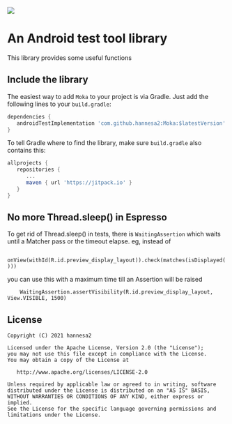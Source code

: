 [![](https://jitpack.io/v/hannesa2/Moka.svg)](https://jitpack.io/#hannesa2/Moka)

# An Android test tool library

This library provides some useful functions

## Include the library

The easiest way to add `Moka` to your project is via Gradle. Just add the following lines to your `build.gradle`:

```groovy
dependencies {
   androidTestImplementation 'com.github.hannesa2:Moka:$latestVersion'
}
```

To tell Gradle where to find the library, make sure `build.gradle` also contains this:

```groovy
allprojects {
   repositories {
      ...
      maven { url 'https://jitpack.io' }
   }
}
```
## No more Thread.sleep() in Espresso

To get rid of Thread.sleep() in tests, there is `WaitingAssertion` which waits until a Matcher pass or the timeout elapse. 
eg, instead of 

`    onView(withId(R.id.preview_display_layout)).check(matches(isDisplayed()))`

you can use this with a maximum time till an Assertion will be raised

`    WaitingAssertion.assertVisibility(R.id.preview_display_layout, View.VISIBLE, 1500)`

## License

    Copyright (C) 2021 hannesa2

    Licensed under the Apache License, Version 2.0 (the "License");
    you may not use this file except in compliance with the License.
    You may obtain a copy of the License at

       http://www.apache.org/licenses/LICENSE-2.0

    Unless required by applicable law or agreed to in writing, software
    distributed under the License is distributed on an "AS IS" BASIS,
    WITHOUT WARRANTIES OR CONDITIONS OF ANY KIND, either express or implied.
    See the License for the specific language governing permissions and
    limitations under the License.
